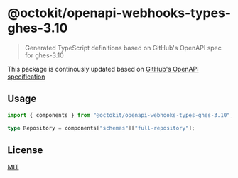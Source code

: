 # @octokit/openapi-webhooks-types-ghes-3.10

> Generated TypeScript definitions based on GitHub's OpenAPI spec for ghes-3.10

This package is continously updated based on [GitHub's OpenAPI specification](https://github.com/github/rest-api-description/)

## Usage

```ts
import { components } from "@octokit/openapi-webhooks-types-ghes-3.10";

type Repository = components["schemas"]["full-repository"];
```

## License

[MIT](LICENSE)
